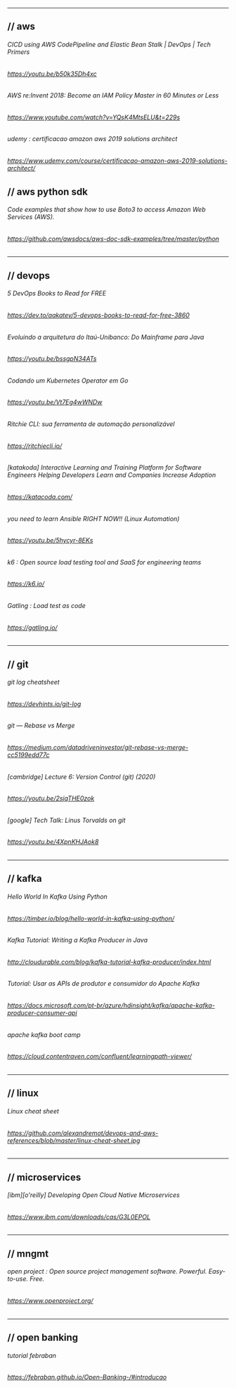 
---

## // aws<br>

###### CICD using AWS CodePipeline and Elastic Bean Stalk | DevOps | Tech Primers<br>
###### https://youtu.be/b50k35Dh4xc

###### AWS re:Invent 2018: Become an IAM Policy Master in 60 Minutes or Less<br>
###### https://www.youtube.com/watch?v=YQsK4MtsELU&t=229s


###### udemy : certificacao amazon aws 2019 solutions architect
###### https://www.udemy.com/course/certificacao-amazon-aws-2019-solutions-architect/

## // aws python sdk<br>

###### Code examples that show how to use Boto3 to access Amazon Web Services (AWS).
###### https://github.com/awsdocs/aws-doc-sdk-examples/tree/master/python

---

## // devops<br>

###### 5 DevOps Books to Read for FREE
###### https://dev.to/aakatev/5-devops-books-to-read-for-free-3860


###### Evoluindo a arquitetura do Itaú-Unibanco: Do Mainframe para Java
###### https://youtu.be/bssgpN34ATs


###### Codando um Kubernetes Operator em Go
###### https://youtu.be/Vt7Eg4wWNDw


###### Ritchie CLI: sua ferramenta de automação personalizável
###### https://ritchiecli.io/


###### [katakoda] Interactive Learning and Training Platform for Software Engineers Helping Developers Learn and Companies Increase Adoption<br>
###### https://katacoda.com/


###### you need to learn Ansible RIGHT NOW!! (Linux Automation)
###### https://youtu.be/5hycyr-8EKs


###### k6 : Open source load testing tool and SaaS for engineering teams
###### https://k6.io/


###### Gatling : Load test as code
###### https://gatling.io/
---

## // git<br>

###### git log cheatsheet
###### https://devhints.io/git-log

###### git — Rebase vs Merge
###### https://medium.com/datadriveninvestor/git-rebase-vs-merge-cc5199edd77c

###### [cambridge] Lecture 6: Version Control (git) (2020)
###### https://youtu.be/2sjqTHE0zok


###### [google] Tech Talk: Linus Torvalds on git
###### https://youtu.be/4XpnKHJAok8

---

## // kafka<br>

###### Hello World In Kafka Using Python
###### https://timber.io/blog/hello-world-in-kafka-using-python/


###### Kafka Tutorial: Writing a Kafka Producer in Java
###### http://cloudurable.com/blog/kafka-tutorial-kafka-producer/index.html


###### Tutorial: Usar as APIs de produtor e consumidor do Apache Kafka
###### https://docs.microsoft.com/pt-br/azure/hdinsight/kafka/apache-kafka-producer-consumer-api


###### apache kafka boot camp
###### https://cloud.contentraven.com/confluent/learningpath-viewer/
---


## // linux

###### Linux cheat sheet
###### https://github.com/alexandremot/devops-and-aws-references/blob/master/linux-cheat-sheet.jpg
---

## // microservices

###### [ibm][o'reilly] Developing Open Cloud Native Microservices
###### https://www.ibm.com/downloads/cas/G3L0EPOL

---

## // mngmt

###### open project : Open source project management software. Powerful. Easy-to-use. Free.
###### https://www.openproject.org/

---

## // open banking

###### tutorial febraban
###### https://febraban.github.io/Open-Banking-/#introducao

